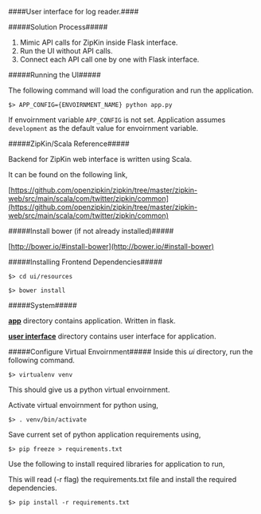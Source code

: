 ####User interface for log reader.####

#####Solution Process#####

1. Mimic API calls for ZipKin inside Flask interface.
2. Run the UI without API calls.
3. Connect each API call one by one with Flask interface.

#####Running the UI#####

The following command will load the configuration and run the application.

`$> APP_CONFIG={ENVOIRNMENT_NAME} python app.py`

If envoirnment variable `APP_CONFIG` is not set. Application assumes `development` as the default value for envoirnment variable.

#####ZipKin/Scala Reference#####

Backend for ZipKin web interface is written using Scala.

It can be found on the following link,

[https://github.com/openzipkin/zipkin/tree/master/zipkin-web/src/main/scala/com/twitter/zipkin/common](https://github.com/openzipkin/zipkin/tree/master/zipkin-web/src/main/scala/com/twitter/zipkin/common)

#####Install bower (if not already installed)#####

[http://bower.io/#install-bower](http://bower.io/#install-bower)

#####Installing Frontend Dependencies#####

`$> cd ui/resources`

`$> bower install`

#####System#####

**[app](app/)** directory contains application. Written in flask.

**[user interface](ui/)** directory contains user interface for application.

#####Configure Virtual Envoirnment#####
Inside this *ui* directory, run the following command.

`$> virtualenv venv`

This should give us a python virtual envoirnment.

Activate virtual envoirnment for python using,

`$> . venv/bin/activate`

Save current set of python application requirements using,

`$> pip freeze > requirements.txt`

Use the following to install required libraries for application to run,

This will read (-r flag) the requirements.txt file and install the required dependencies.

`$> pip install -r requirements.txt`
